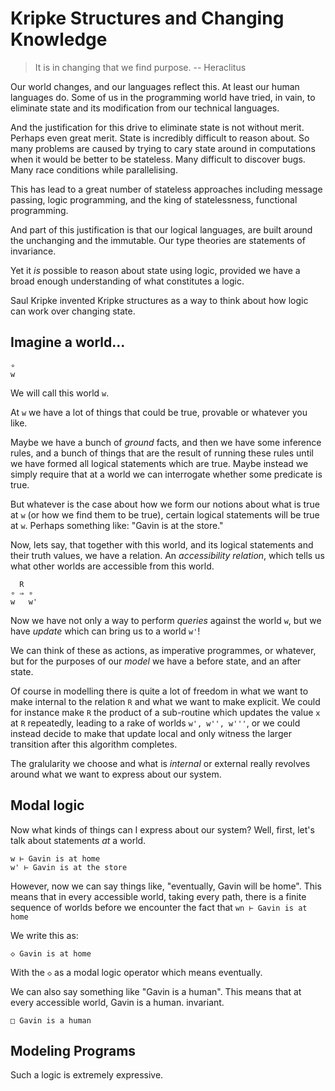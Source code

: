 # Kripke Structures and Changing Knowledge

> It is in changing that we find purpose.
> -- Heraclitus

Our world changes, and our languages reflect this. At least our human
languages do. Some of us in the programming world have tried, in
vain, to eliminate state and its modification from our technical languages.

And the justification for this drive to eliminate state is not without
merit. Perhaps even great merit. State is incredibly difficult to
reason about. So many problems are caused by trying to cary state
around in computations when it would be better to be stateless. Many
difficult to discover bugs. Many race conditions while parallelising.

This has lead to a great number of stateless approaches including
message passing, logic programming, and the king of statelessness,
functional programming.

And part of this justification is that our logical languages, are
built around the unchanging and the immutable. Our type theories are
statements of invariance.

Yet it *is* possible to reason about state using logic, provided we
have a broad enough understanding of what constitutes a logic.

Saul Kripke invented Kripke structures as a way to think about how
logic can work over changing state.

## Imagine a world...


```
∘
w
```

We will call this world `w`.

At `w` we have a lot of things that could be true, provable or
whatever you like.

Maybe we have a bunch of *ground* facts, and then we have some
inference rules, and a bunch of things that are the result of running
these rules until we have formed all logical statements which are
true. Maybe instead we simply require that at a world we can
interrogate whether some predicate is true.

But whatever is the case about how we form our notions about what is
true at `w` (or how we find them to be true), certain logical
statements will be true at `w`. Perhaps something like: "Gavin is at
the store."

Now, lets say, that together with this world, and its logical
statements and their truth values, we have a relation. An
*accessibility relation*, which tells us what other worlds are
accessible from this world.


```
  R
∘ ⇒ ∘
w   w'
```

Now we have not only a way to perform *queries* against the world `w`,
but we have *update* which can bring us to a world `w'`!

We can think of these as actions, as imperative programmes, or
whatever, but for the purposes of our *model* we have a before state,
and an after state.


Of course in modelling there is quite a lot of freedom in what we want
to make internal to the relation `R` and what we want to make
explicit. We could for instance make `R` the product of a sub-routine
which updates the value `x` at `R` repeatedly, leading to a rake of
worlds `w', w'', w'''`, or we could instead decide to make that update
local and only witness the larger transition after this algorithm
completes.

The gralularity we choose and what is *internal* or external really
revolves around what we want to express about our system.

## Modal logic

Now what kinds of things can I express about our system?  Well, first,
let's talk about statements *at* a world.

```
w ⊢ Gavin is at home
w' ⊢ Gavin is at the store
```

However, now we can say things like, "eventually, Gavin will be
home". This means that in every accessible world, taking every path,
there is a finite sequence of worlds before we encounter the fact that
`wn ⊢ Gavin is at home`

We write this as:

```
◇ Gavin is at home
```

With the `◇` as a modal logic operator which means eventually.

We can also say something like "Gavin is a human". This means that at
every accessible world, Gavin is a human.
invariant.

```
□ Gavin is a human
```

## Modeling Programs

Such a logic is extremely expressive.
